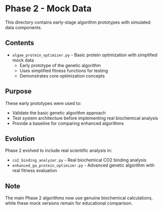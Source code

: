 # Phase 2 - Mock Data

This directory contains early-stage algorithm prototypes with simulated data components.

## Contents

- `algae_protein_optimizer.py` - Basic protein optimization with simplified mock data
  - Early prototype of the genetic algorithm
  - Uses simplified fitness functions for testing
  - Demonstrates core optimization concepts

## Purpose

These early prototypes were used to:
- Validate the basic genetic algorithm approach
- Test system architecture before implementing real biochemical analysis
- Provide a baseline for comparing enhanced algorithms

## Evolution

Phase 2 evolved to include real scientific analysis in:
- `co2_binding_analyzer.py` - Real biochemical CO2 binding analysis
- `enhanced_ga_protein_optimizer.py` - Advanced genetic algorithm with real fitness evaluation

## Note

The main Phase 2 algorithms now use genuine biochemical calculations, while these mock versions remain for educational comparison.
